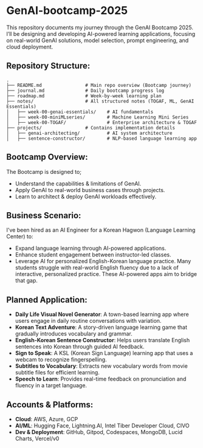 # GenAI-bootcamp-2025
This repository documents my journey through the GenAI Bootcamp 2025. I’ll be designing and developing AI-powered learning applications, focusing on real-world GenAI solutions, model selection, prompt engineering, and cloud deployment.

## Repository Structure:
```
.
├── README.md                # Main repo overview (Bootcamp journey)
├── journal.md               # Daily bootcamp progress log
├── roadmap.md               # Week-by-week learning plan
├── notes/                   # All structured notes (TOGAF, ML, GenAI Essentials)
│   ├── week-00-genai-essentials/    # AI fundamentals
│   ├── week-00-miniMLseries/        # Machine Learning Mini Series
│   ├── week-00-TOGAF/               # Enterprise architecture & TOGAF
├── projects/                # Contains implementation details
│   ├── genai-architecting/          # AI system architecture
│   ├── sentence-constructor/        # NLP-based language learning app
```

## Bootcamp Overview:
The Bootcamp is designed to;
* Understand the capabilities & limitations of GenAI.
* Apply GenAI to real-world business cases through projects.
* Learn to architect & deploy GenAI workloads effectively.

## Business Scenario:
I've been hired as an AI Engineer for a Korean Hagwon (Language Learning Center) to:

* Expand language learning through AI-powered applications.
* Enhance student engagement between instructor-led classes.
* Leverage AI for personalized English-Korean language practice.
Many students struggle with real-world English fluency due to a lack of interactive, personalized practice. These AI-powered apps aim to bridge that gap.

## Planned Application:
* **Daily Life Visual Novel Generator**: A town-based learning app where users engage in daily routine conversations with variation.
* **Korean Text Adventure**: A story-driven language learning game that gradually introduces vocabulary and grammar.
* **English-Korean Sentence Constructor**: Helps users translate English sentences into Korean through guided AI feedback.
* **Sign to Speak**: A KSL (Korean Sign Language) learning app that uses a webcam to recognize fingerspelling.
* **Subtitles to Vocabulary**: Extracts new vocabulary words from movie subtitle files for efficient learning.
* **Speech to Learn**: Provides real-time feedback on pronunciation and fluency in a target language.

## Accounts & Platforms:
* **Cloud**: AWS, Azure, GCP
* **AI/ML**: Hugging Face, Lightning.AI, Intel Tiber Developer Cloud, CIVO
* **Dev & Deployment**: GitHub, Gitpod, Codespaces, MongoDB, Lucid Charts, Vercel/v0
